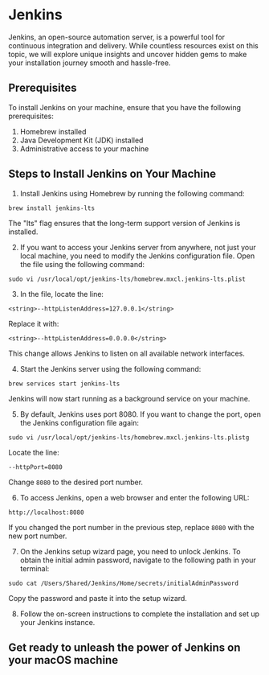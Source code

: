 Jenkins
=======

Jenkins, an open-source automation server, is a powerful tool for continuous integration and delivery. While countless resources exist on this topic, we will explore unique insights and uncover hidden gems to make your installation journey smooth and hassle-free.

Prerequisites
-------------

To install Jenkins on your machine, ensure that you have the following prerequisites:

1.  Homebrew installed
2.  Java Development Kit (JDK) installed
3.  Administrative access to your machine

Steps to Install Jenkins on Your Machine
----------------------------------------

1.  Install Jenkins using Homebrew by running the following command:


```shell
brew install jenkins-lts
```

The "lts" flag ensures that the long-term support version of Jenkins is installed.

2.  If you want to access your Jenkins server from anywhere, not just your local machine, you need to modify the Jenkins configuration file. Open the file using the following command:


```shell
sudo vi /usr/local/opt/jenkins-lts/homebrew.mxcl.jenkins-lts.plist
```

3.  In the file, locate the line:

```shell
<string>--httpListenAddress=127.0.0.1</string>
```

Replace it with:

```shell
<string>--httpListenAddress=0.0.0.0</string>
```

This change allows Jenkins to listen on all available network interfaces.

4.  Start the Jenkins server using the following command:

```shell
brew services start jenkins-lts
```

Jenkins will now start running as a background service on your machine.

5.  By default, Jenkins uses port 8080. If you want to change the port, open the Jenkins configuration file again:

```shell
sudo vi /usr/local/opt/jenkins-lts/homebrew.mxcl.jenkins-lts.plistg
```

Locate the line:

```shell
--httpPort=8080
```

Change `8080` to the desired port number.

6.  To access Jenkins, open a web browser and enter the following URL:

```plaintext
http://localhost:8080
```

If you changed the port number in the previous step, replace `8080` with the new port number.

7.  On the Jenkins setup wizard page, you need to unlock Jenkins. To obtain the initial admin password, navigate to the following path in your terminal:

```shell
sudo cat /Users/Shared/Jenkins/Home/secrets/initialAdminPassword
```

Copy the password and paste it into the setup wizard.

8.  Follow the on-screen instructions to complete the installation and set up your Jenkins instance.


## Get ready to unleash the power of Jenkins on your macOS machine
